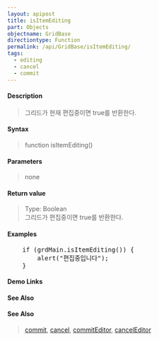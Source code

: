 ```yaml
---
layout: apipost
title: isItemEditing
part: Objects
objectname: GridBase
directiontype: Function
permalink: /api/GridBase/isItemEditing/
tags:
  - editing
  - cancel
  - commit
---
```



#### Description

> 그리드가 현재 편집중이면 true를 반환한다.

#### Syntax

> function isItemEditing()

#### Parameters

> none

#### Return value

> Type: Boolean  
> 그리드가 편집중이면 true를 반환한다.

#### Examples 

<pre class="prettyprint">
    if (grdMain.isItemEditing()) {
        alert("편집중입니다");
    }
</pre>

#### Demo Links
#### See Also

#### See Also
> [commit](/api/GridBase/commit), [cancel](/api/GridBase/cancel), [commitEditor](/api/GridBase/commitEditor), [cancelEditor](/api/GridBase/cancelEditor)